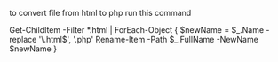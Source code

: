 to convert file from html to php run this command 

Get-ChildItem -Filter *.html | ForEach-Object {
    $newName = $_.Name -replace '\.html$', '.php'
    Rename-Item -Path $_.FullName -NewName $newName
}

